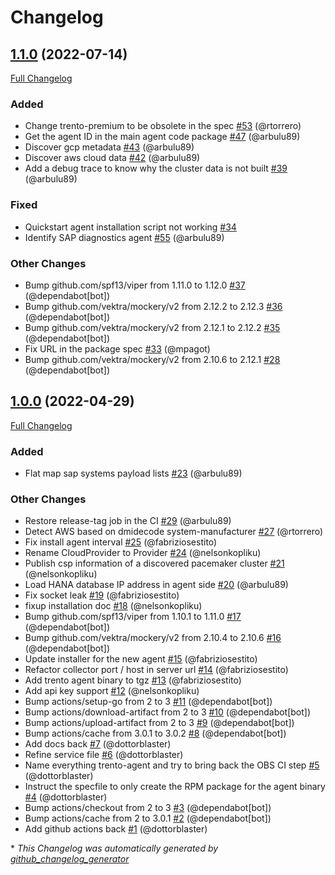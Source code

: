 # Changelog

## [1.1.0](https://github.com/trento-project/agent/tree/1.1.0) (2022-07-14)

[Full Changelog](https://github.com/trento-project/agent/compare/1.0.0...1.1.0)

### Added

- Change trento-premium to be obsolete in the spec [\#53](https://github.com/trento-project/agent/pull/53) (@rtorrero)
- Get the agent ID in the main agent code package [\#47](https://github.com/trento-project/agent/pull/47) (@arbulu89)
- Discover gcp metadata [\#43](https://github.com/trento-project/agent/pull/43) (@arbulu89)
- Discover aws cloud data [\#42](https://github.com/trento-project/agent/pull/42) (@arbulu89)
- Add a debug trace to know why the cluster data is not built [\#39](https://github.com/trento-project/agent/pull/39) (@arbulu89)

### Fixed

- Quickstart agent installation script not working [\#34](https://github.com/trento-project/agent/issues/34)
- Identify SAP diagnostics agent [\#55](https://github.com/trento-project/agent/pull/55) (@arbulu89)

### Other Changes

- Bump github.com/spf13/viper from 1.11.0 to 1.12.0 [\#37](https://github.com/trento-project/agent/pull/37) (@dependabot[bot])
- Bump github.com/vektra/mockery/v2 from 2.12.2 to 2.12.3 [\#36](https://github.com/trento-project/agent/pull/36) (@dependabot[bot])
- Bump github.com/vektra/mockery/v2 from 2.12.1 to 2.12.2 [\#35](https://github.com/trento-project/agent/pull/35) (@dependabot[bot])
- Fix URL in the package spec [\#33](https://github.com/trento-project/agent/pull/33) (@mpagot)
- Bump github.com/vektra/mockery/v2 from 2.10.6 to 2.12.1 [\#28](https://github.com/trento-project/agent/pull/28) (@dependabot[bot])

## [1.0.0](https://github.com/trento-project/agent/tree/1.0.0) (2022-04-29)

[Full Changelog](https://github.com/trento-project/agent/compare/6019c6aab69730839d2e22cf69e4bb83f1da6956...1.0.0)

### Added

- Flat map sap systems payload lists [\#23](https://github.com/trento-project/agent/pull/23) (@arbulu89)

### Other Changes

- Restore release-tag job in the CI [\#29](https://github.com/trento-project/agent/pull/29) (@arbulu89)
- Detect AWS based on dmidecode system-manufacturer [\#27](https://github.com/trento-project/agent/pull/27) (@rtorrero)
- Fix install agent interval [\#25](https://github.com/trento-project/agent/pull/25) (@fabriziosestito)
- Rename CloudProvider to Provider [\#24](https://github.com/trento-project/agent/pull/24) (@nelsonkopliku)
- Publish csp information of a discovered pacemaker cluster [\#21](https://github.com/trento-project/agent/pull/21) (@nelsonkopliku)
- Load HANA database IP address in agent side [\#20](https://github.com/trento-project/agent/pull/20) (@arbulu89)
- Fix socket leak [\#19](https://github.com/trento-project/agent/pull/19) (@fabriziosestito)
- fixup installation doc [\#18](https://github.com/trento-project/agent/pull/18) (@nelsonkopliku)
- Bump github.com/spf13/viper from 1.10.1 to 1.11.0 [\#17](https://github.com/trento-project/agent/pull/17) (@dependabot[bot])
- Bump github.com/vektra/mockery/v2 from 2.10.4 to 2.10.6 [\#16](https://github.com/trento-project/agent/pull/16) (@dependabot[bot])
- Update installer for the new agent [\#15](https://github.com/trento-project/agent/pull/15) (@fabriziosestito)
- Refactor collector port / host in server url [\#14](https://github.com/trento-project/agent/pull/14) (@fabriziosestito)
- Add trento agent binary to tgz [\#13](https://github.com/trento-project/agent/pull/13) (@fabriziosestito)
- Add api key support [\#12](https://github.com/trento-project/agent/pull/12) (@nelsonkopliku)
- Bump actions/setup-go from 2 to 3 [\#11](https://github.com/trento-project/agent/pull/11) (@dependabot[bot])
- Bump actions/download-artifact from 2 to 3 [\#10](https://github.com/trento-project/agent/pull/10) (@dependabot[bot])
- Bump actions/upload-artifact from 2 to 3 [\#9](https://github.com/trento-project/agent/pull/9) (@dependabot[bot])
- Bump actions/cache from 3.0.1 to 3.0.2 [\#8](https://github.com/trento-project/agent/pull/8) (@dependabot[bot])
- Add docs back [\#7](https://github.com/trento-project/agent/pull/7) (@dottorblaster)
- Refine service file [\#6](https://github.com/trento-project/agent/pull/6) (@dottorblaster)
- Name everything trento-agent and try to bring back the OBS CI step [\#5](https://github.com/trento-project/agent/pull/5) (@dottorblaster)
- Instruct the specfile to only create the RPM package for the agent binary [\#4](https://github.com/trento-project/agent/pull/4) (@dottorblaster)
- Bump actions/checkout from 2 to 3 [\#3](https://github.com/trento-project/agent/pull/3) (@dependabot[bot])
- Bump actions/cache from 2 to 3.0.1 [\#2](https://github.com/trento-project/agent/pull/2) (@dependabot[bot])
- Add github actions back [\#1](https://github.com/trento-project/agent/pull/1) (@dottorblaster)



\* *This Changelog was automatically generated by [github_changelog_generator](https://github.com/github-changelog-generator/github-changelog-generator)*
